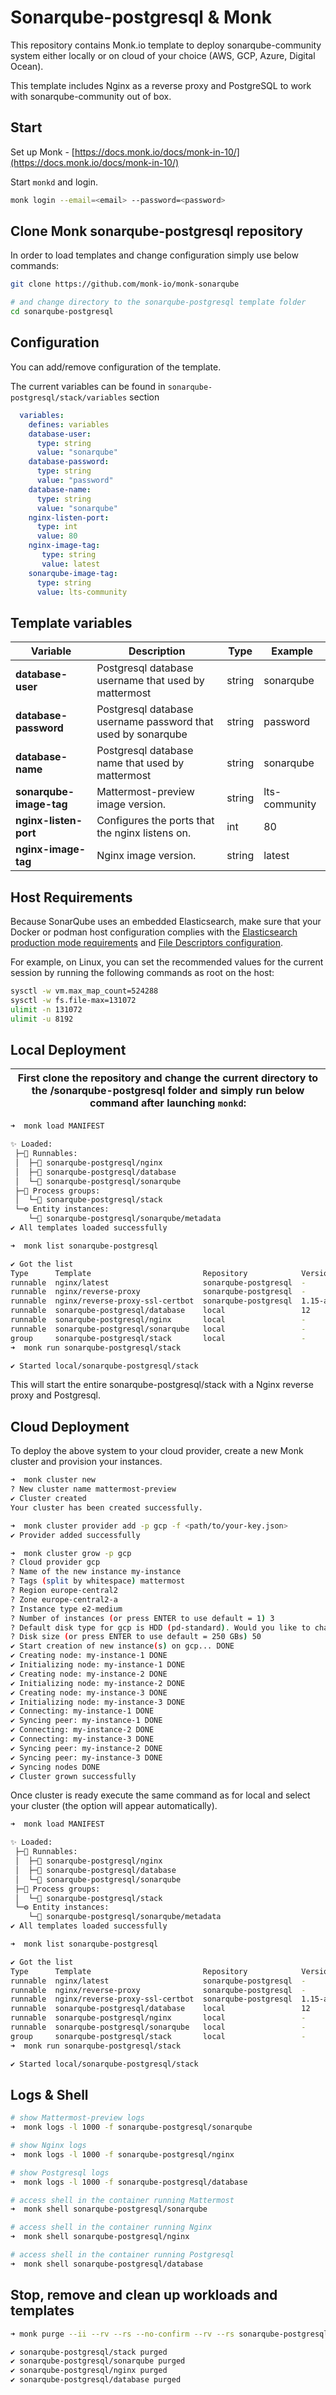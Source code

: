 # Sonarqube-postgresql  & Monk

This repository contains Monk.io template to deploy sonarqube-community system either locally or on cloud of your choice (AWS, GCP, Azure, Digital Ocean).

This template includes Nginx as a reverse proxy and PostgreSQL to work with  sonarqube-community out of box.

## Start

Set up Monk - [https://docs.monk.io/docs/monk-in-10/](https://docs.monk.io/docs/monk-in-10/)

Start `monkd` and login.

```bash
monk login --email=<email> --password=<password>
```

## Clone Monk sonarqube-postgresql repository

In order to load templates and change configuration simply use below commands:

```bash
git clone https://github.com/monk-io/monk-sonarqube

# and change directory to the sonarqube-postgresql template folder
cd sonarqube-postgresql
```

## Configuration

You can add/remove configuration of the template.

The current variables can be found in `sonarqube-postgresql/stack/variables` section

```yaml
  variables:
    defines: variables
    database-user:
      type: string
      value: "sonarqube"
    database-password:
      type: string
      value: "password"
    database-name:
      type: string
      value: "sonarqube"
    nginx-listen-port:
      type: int
      value: 80
    nginx-image-tag: 
       type: string
       value: latest
    sonarqube-image-tag:
      type: string
      value: lts-community      
```

## Template variables

| Variable                | Description                                                  | Type   | Example       |
| ----------------------- | ------------------------------------------------------------ | ------ | ------------- |
| **database-user**       | Postgresql database username that  used by mattermost        | string | sonarqube     |
| **database-password**   | Postgresql database username password that used by sonarqube | string | password      |
| **database-name**       | Postgresql database name that  used by mattermost            | string | sonarqube     |
| **sonarqube-image-tag** | Mattermost-preview image version.                            | string | lts-community |
| **nginx-listen-port**   | Configures the ports that the nginx listens on.              | int    | 80            |
| **nginx-image-tag**     | Nginx image version.                                         | string | latest        |

## Host Requirements

Because SonarQube uses an embedded Elasticsearch, make sure that your Docker or podman host configuration complies with the [Elasticsearch production mode requirements](https://www.elastic.co/guide/en/elasticsearch/reference/current/docker.html#docker-cli-run-prod-mode) and [File Descriptors configuration](https://www.elastic.co/guide/en/elasticsearch/reference/current/file-descriptors.html).

For example, on Linux, you can set the recommended values for the current session by running the following commands as root on the host:

```bash
sysctl -w vm.max_map_count=524288
sysctl -w fs.file-max=131072
ulimit -n 131072
ulimit -u 8192
```

## Local Deployment

| First clone the repository and change the current directory to the /sonarqube-postgresql folder and simply run below command after launching `monkd`: |
| :---------------------------------------------------------------------------------------------------------------------------------------------------: |

```bash
➜  monk load MANIFEST

✨ Loaded:
 ├─🔩 Runnables:
 │  ├─🧩 sonarqube-postgresql/nginx
 │  ├─🧩 sonarqube-postgresql/database
 │  └─🧩 sonarqube-postgresql/sonarqube
 ├─🔗 Process groups:
 │  └─🧩 sonarqube-postgresql/stack
 └─⚙️ Entity instances:
    └─🧩 sonarqube-postgresql/sonarqube/metadata
✔ All templates loaded successfully

➜  monk list sonarqube-postgresql

✔ Got the list
Type      Template                         Repository            Version      Tags
runnable  nginx/latest                     sonarqube-postgresql  -            -
runnable  nginx/reverse-proxy              sonarqube-postgresql  -            -
runnable  nginx/reverse-proxy-ssl-certbot  sonarqube-postgresql  1.15-alpine  -
runnable  sonarqube-postgresql/database    local                 12           dataops, database
runnable  sonarqube-postgresql/nginx       local                 -            -
runnable  sonarqube-postgresql/sonarqube   local                 -            -
group     sonarqube-postgresql/stack       local                 -            -
➜  monk run sonarqube-postgresql/stack

✔ Started local/sonarqube-postgresql/stack

```

This will start the entire sonarqube-postgresql/stack  with a Nginx reverse proxy and Postgresql.

## Cloud Deployment

To deploy the above system to your cloud provider, create a new Monk cluster and provision your instances.

```bash
➜  monk cluster new
? New cluster name mattermost-preview
✔ Cluster created
Your cluster has been created successfully.

➜  monk cluster provider add -p gcp -f <path/to/your-key.json>
✔ Provider added successfully

➜  monk cluster grow -p gcp
? Cloud provider gcp
? Name of the new instance my-instance
? Tags (split by whitespace) mattermost
? Region europe-central2
? Zone europe-central2-a
? Instance type e2-medium
? Number of instances (or press ENTER to use default = 1) 3
? Default disk type for gcp is HDD (pd-standard). Would you like to change it? No
? Disk size (or press ENTER to use default = 250 GBs) 50
✔ Start creation of new instance(s) on gcp... DONE
✔ Creating node: my-instance-1 DONE
✔ Initializing node: my-instance-1 DONE
✔ Creating node: my-instance-2 DONE
✔ Initializing node: my-instance-2 DONE
✔ Creating node: my-instance-3 DONE
✔ Initializing node: my-instance-3 DONE
✔ Connecting: my-instance-1 DONE
✔ Syncing peer: my-instance-1 DONE
✔ Connecting: my-instance-2 DONE
✔ Connecting: my-instance-3 DONE
✔ Syncing peer: my-instance-2 DONE
✔ Syncing peer: my-instance-3 DONE
✔ Syncing nodes DONE
✔ Cluster grown successfully
```

Once cluster is ready execute the same command as for local and select your cluster (the option will appear automatically).

```bash
➜  monk load MANIFEST

✨ Loaded:
 ├─🔩 Runnables:
 │  ├─🧩 sonarqube-postgresql/nginx
 │  ├─🧩 sonarqube-postgresql/database
 │  └─🧩 sonarqube-postgresql/sonarqube
 ├─🔗 Process groups:
 │  └─🧩 sonarqube-postgresql/stack
 └─⚙️ Entity instances:
    └─🧩 sonarqube-postgresql/sonarqube/metadata
✔ All templates loaded successfully

➜  monk list sonarqube-postgresql

✔ Got the list
Type      Template                         Repository            Version      Tags
runnable  nginx/latest                     sonarqube-postgresql  -            -
runnable  nginx/reverse-proxy              sonarqube-postgresql  -            -
runnable  nginx/reverse-proxy-ssl-certbot  sonarqube-postgresql  1.15-alpine  -
runnable  sonarqube-postgresql/database    local                 12           dataops, database
runnable  sonarqube-postgresql/nginx       local                 -            -
runnable  sonarqube-postgresql/sonarqube   local                 -            -
group     sonarqube-postgresql/stack       local                 -            -
➜  monk run sonarqube-postgresql/stack

✔ Started local/sonarqube-postgresql/stack

```

## Logs & Shell

```bash
# show Mattermost-preview logs
➜  monk logs -l 1000 -f sonarqube-postgresql/sonarqube

# show Nginx logs
➜  monk logs -l 1000 -f sonarqube-postgresql/nginx

# show Postgresql logs
➜  monk logs -l 1000 -f sonarqube-postgresql/database

# access shell in the container running Mattermost
➜  monk shell sonarqube-postgresql/sonarqube

# access shell in the container running Nginx
➜  monk shell sonarqube-postgresql/nginx

# access shell in the container running Postgresql
➜  monk shell sonarqube-postgresql/database
```

## Stop, remove and clean up workloads and templates

```bash
➜ monk purge --ii --rv --rs --no-confirm --rv --rs sonarqube-postgresql/sonarqube sonarqube-postgresql/nginx sonarqube-postgresql/database sonarqube-postgresql/stack

✔ sonarqube-postgresql/stack purged
✔ sonarqube-postgresql/sonarqube purged
✔ sonarqube-postgresql/nginx purged
✔ sonarqube-postgresql/database purged
```
